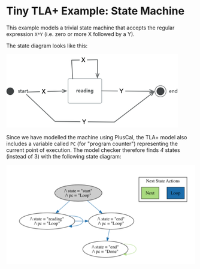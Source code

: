 # Tiny TLA+ Example:  State Machine

This example models a trivial state machine that accepts the regular expression `X*Y` (i.e. zero or more X followed by a Y).

The state diagram looks like this:

![State Machine for X*Y](StateMachineDiagram.png)

Since we have modelled the machine using PlusCal, the TLA+ model also includes a variable called `PC` (for "program counter") representing the current point of execution.  The model checker therefore finds *4* states (instead of 3) with the following state diagram:


![PlusCal State Machine](PlusCalDiagram.png)
